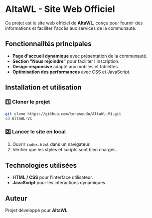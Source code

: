 # AltaWL - Site Web Officiel

Ce projet est le site web officiel de **AltaWL**, conçu pour fournir des informations et faciliter l'accès aux services de la communauté.

## Fonctionnalités principales
- **Page d'accueil dynamique** avec présentation de la communauté.
- **Section "Nous rejoindre"** pour faciliter l'inscription.
- **Design responsive** adapté aux mobiles et tablettes.
- **Optimisation des performances** avec CSS et JavaScript.

## Installation et utilisation

### 1️⃣ Cloner le projet
```bash
git clone https://github.com/tonpseudo/AltaWL-V1.git
cd AltaWL-V1
```

### 2️⃣ Lancer le site en local
1. Ouvrir `index.html` dans un navigateur.
2. Vérifier que les styles et scripts sont bien chargés.

## Technologies utilisées
- **HTML / CSS** pour l'interface utilisateur.
- **JavaScript** pour les interactions dynamiques.

## Auteur
Projet développé pour **AltaWL**.
